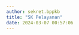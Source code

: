 ```yaml
---
author: sekret.bppkb
title: "SK Pelayanan"
date: 2024-03-07 00:57:06
---
```


<div class="flex flex-wrap justify-start gap-12" id="information-list"></div>

<script>
    const items = [
        {
            title: "SK Standar Pelayanan Balitbang",
            link: "https://drive.google.com/file/d/1y7cvl0_oBomUdOBuVljUFhZ9tFwmSORE/view?usp=sharing"
        },
        {
            title: "SK Tim Pelayanan Publik Balitbang Tahun 2024",
            link: "https://drive.google.com/file/d/1u0Zq9oz48BsY-SmLN5eR49ztBZXn6eJE/view?usp=sharing"
        },
        {
            title: "SK Pengelola Pengaduan Balitbang Tahun 2024",
            link: "https://drive.google.com/file/d/1UbXbFKznnjB3oHFFM-M6u7jRFXJZ6mjQ/view?usp=sharing"
        },
        {
            title: "SK Tim Pelayanan Publik Balitbang Tahun 2023",
            link: "https://drive.google.com/file/d/1SmG4ihqsgNlNNjYEJCTGYbUuhO5DHMC4/view?usp=sharing"
        },
        {
            title: "SK Pengelola Pengaduan Balitbang Tahun 2023",
            link: "https://drive.google.com/file/d/1bLxQdD2ZxdKUQTCgJBVTiikrWbJryvK_/view?usp=sharing"
        }
    ];

    const container = document.getElementById('information-list');

    items.forEach(item => {
        const div = document.createElement('div');
        div.className = 'w-64 bg-white border border-gray-300 rounded-lg overflow-hidden shadow-lg m-2 flex flex-col';
        div.innerHTML = `
            <div class="flex items-center justify-center w-full h-48 bg-gray-200">
                <i class="fas fa-file-pdf fa-5x text-red-600"></i>
            </div>
            <div class="p-4 bg-green-600 text-white flex-grow">
                <p class="text-lg font-semibold">${item.title}</p>
            </div>
            <a class="block p-4 bg-green-700 text-white text-center hover:bg-green-800 mt-auto no-underline" href="${item.link}" target="_blank" style="text-decoration: none;">
                <span class="text-sm font-semibold text-white">
                    Lihat Selengkapnya
                    <i class="fas fa-arrow-right"></i>
                </span>
            </a>
        `;
        container.appendChild(div);
    });
</script>
